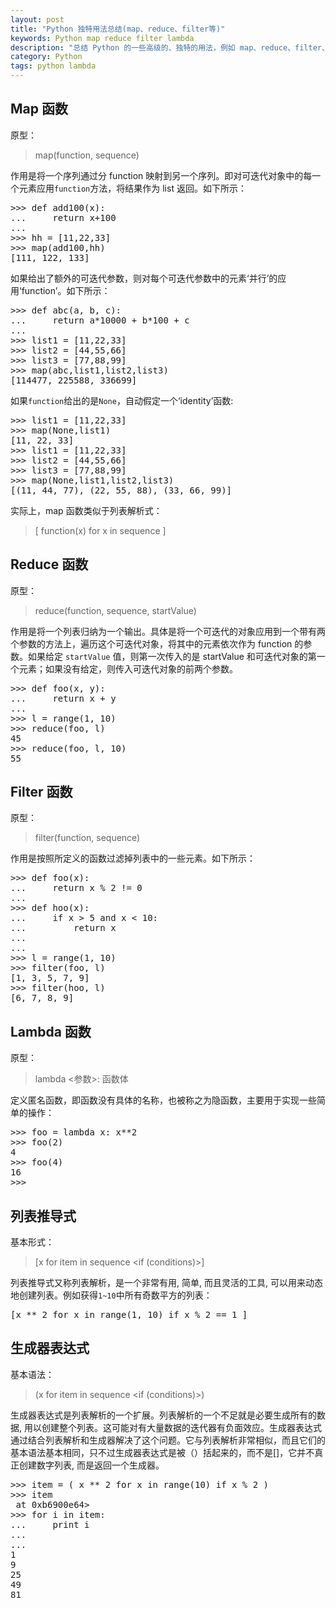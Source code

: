 ```yaml
---
layout: post
title: "Python 独特用法总结(map、reduce、filter等)"
keywords: Python map reduce filter lambda
description: "总结 Python 的一些高级的、独特的用法，例如 map、reduce、filter、lambda、列表推导式等"
category: Python
tags: python lambda
---
```


## Map 函数

原型：

> map(function, sequence)

作用是将一个序列通过分 function 映射到另一个序列。即对可迭代对象中的每一个元素应用`function`方法，将结果作为 list 返回。如下所示：

<pre>
>>> def add100(x):
...     return x+100
...
>>> hh = [11,22,33]
>>> map(add100,hh)
[111, 122, 133]
</pre>

如果给出了额外的可迭代参数，则对每个可迭代参数中的元素‘并行’的应用‘function’。如下所示：

<pre>
>>> def abc(a, b, c):
...     return a*10000 + b*100 + c
...
>>> list1 = [11,22,33]
>>> list2 = [44,55,66]
>>> list3 = [77,88,99]
>>> map(abc,list1,list2,list3)
[114477, 225588, 336699]
</pre>

如果`function`给出的是`None`，自动假定一个‘identity’函数:

<pre>
>>> list1 = [11,22,33]
>>> map(None,list1)
[11, 22, 33]
>>> list1 = [11,22,33]
>>> list2 = [44,55,66]
>>> list3 = [77,88,99]
>>> map(None,list1,list2,list3)
[(11, 44, 77), (22, 55, 88), (33, 66, 99)]
</pre>

实际上，map 函数类似于列表解析式：

> [ function(x) for x in sequence ]

## Reduce 函数

原型：

> reduce(function, sequence, startValue)

作用是将一个列表归纳为一个输出。具体是将一个可迭代的对象应用到一个带有两个参数的方法上，遍历这个可迭代对象，将其中的元素依次作为 function 的参数。如果给定 `startValue` 值，则第一次传入的是 startValue 和可迭代对象的第一个元素；如果没有给定，则传入可迭代对象的前两个参数。

<pre>
>>> def foo(x, y):
...     return x + y
...
>>> l = range(1, 10)
>>> reduce(foo, l)
45
>>> reduce(foo, l, 10)
55
</pre>

## Filter 函数

原型：

> filter(function, sequence)

作用是按照所定义的函数过滤掉列表中的一些元素。如下所示：

<pre>
>>> def foo(x):
...     return x % 2 != 0
...
>>> def hoo(x):
...     if x > 5 and x < 10:
...         return x
...     
...
>>> l = range(1, 10)
>>> filter(foo, l)
[1, 3, 5, 7, 9]
>>> filter(hoo, l)
[6, 7, 8, 9]
</pre>

## Lambda 函数

原型：

> lambda &lt;参数>: 函数体

定义匿名函数，即函数没有具体的名称，也被称之为隐函数，主要用于实现一些简单的操作：

<pre>
>>> foo = lambda x: x**2
>>> foo(2)
4
>>> foo(4)
16
>>>
</pre>

##  列表推导式

基本形式：

> [x for item in sequence <if (conditions)>]

列表推导式又称列表解析，是一个非常有用, 简单, 而且灵活的工具, 可以用来动态地创建列表。例如获得`1~10`中所有奇数平方的列表：

<pre>
[x ** 2 for x in range(1, 10) if x % 2 == 1 ]
</pre>

## 生成器表达式

基本语法：

> (x for item in sequence <if (conditions)>)

生成器表达式是列表解析的一个扩展。列表解析的一个不足就是必要生成所有的数据, 用以创建整个列表。这可能对有大量数据的迭代器有负面效应。生成器表达式通过结合列表解析和生成器解决了这个问题。它与列表解析非常相似，而且它们的基本语法基本相同，只不过生成器表达式是被（）括起来的，而不是[]，它并不真正创建数字列表, 而是返回一个生成器。

<pre>
>>> item = ( x ** 2 for x in range(10) if x % 2 )
>>> item
<generator object <genexpr> at 0xb6900e64>
>>> for i in item:
...     print i
...     
...
1
9
25
49
81
</pre>
